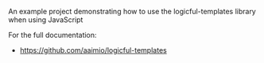 An example project demonstrating how to use the logicful-templates library when using JavaScript

For the full documentation:

- https://github.com/aaimio/logicful-templates
